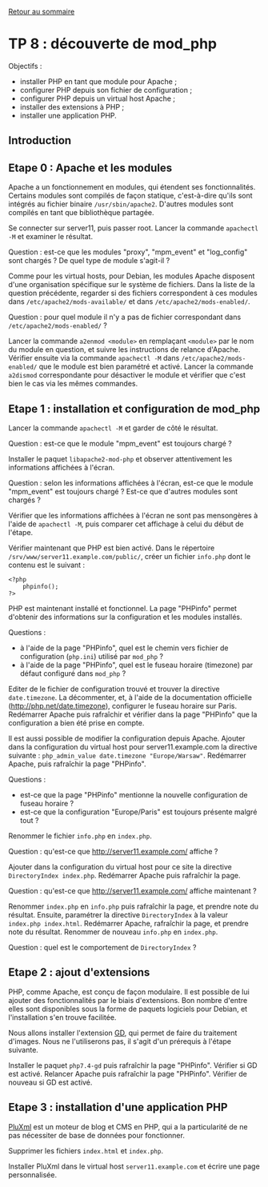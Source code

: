 [Retour au sommaire](../../README.md)

# TP 8 : découverte de mod_php

Objectifs :

- installer PHP en tant que module pour Apache ;
- configurer PHP depuis son fichier de configuration ;
- configurer PHP depuis un virtual host Apache ;
- installer des extensions à PHP ;
- installer une application PHP.

## Introduction

## Etape 0 : Apache et les modules

Apache a un fonctionnement en modules, qui étendent ses fonctionnalités.
Certains modules sont compilés de façon statique, c'est-à-dire qu'ils sont
intégrés au fichier binaire `/usr/sbin/apache2`. D'autres modules sont compilés
en tant que bibliothèque partagée.

Se connecter sur server11, puis passer root. Lancer la commande `apachectl -M`
et examiner le résultat.

Question : est-ce que les modules "proxy", "mpm_event" et "log_config" sont
chargés ? De quel type de module s'agit-il ?

Comme pour les virtual hosts, pour Debian, les modules Apache disposent d'une
organisation spécifique sur le système de fichiers. Dans la liste de la
question précédente, regarder si des fichiers correspondent à ces modules dans
`/etc/apache2/mods-available/` et dans `/etc/apache2/mods-enabled/`.

Question : pour quel module il n'y a pas de fichier correspondant dans
`/etc/apache2/mods-enabled/` ?

Lancer la commande `a2enmod <module>` en remplaçant `<module>` par le nom du
module en question, et suivre les instructions de relance d'Apache. Vérifier
ensuite via la commande `apachectl -M` dans `/etc/apache2/mods-enabled/` que le
module est bien paramétré et activé. Lancer la commande `a2dismod`
correspondante pour désactiver le module et vérifier que c'est bien le cas via
les mêmes commandes.

## Etape 1 : installation et configuration de mod_php

Lancer la commande `apachectl -M` et garder de côté le résultat.

Question : est-ce que le module "mpm_event" est toujours chargé ?

Installer le paquet `libapache2-mod-php` et observer attentivement les
informations affichées à l'écran.

Question : selon les informations affichées à l'écran, est-ce que le module
"mpm_event" est toujours chargé ? Est-ce que d'autres modules sont chargés ?

Vérifier que les informations affichées à l'écran ne sont pas mensongères à
l'aide de `apachectl -M`, puis comparer cet affichage à celui du début de
l'étape.

Vérifier maintenant que PHP est bien activé. Dans le répertoire
`/srv/www/server11.example.com/public/`, créer un fichier `info.php` dont le
contenu est le suivant :

```
<?php
    phpinfo();
?>
```

PHP est maintenant installé et fonctionnel. La page "PHPinfo" permet
d'obtenir des informations sur la configuration et les modules installés.

Questions : 

- à l'aide de la page "PHPinfo", quel est le chemin vers fichier de
  configuration (`php.ini`) utilisé par `mod_php` ?
- à l'aide de la page "PHPinfo", quel est le fuseau horaire (timezone) par
  défaut configuré dans `mod_php` ?

Editer de le fichier de configuration trouvé et trouver la directive
`date.timezone`. La décommenter, et, à l'aide de la documentation officielle
(http://php.net/date.timezone), configurer le fuseau horaire sur Paris.
Redémarrer Apache puis rafraîchir et vérifier dans la page "PHPinfo" que la
configuration a bien été prise en compte.

Il est aussi possible de modifier la configuration depuis Apache. Ajouter dans
la configuration du virtual host pour server11.example.com la directive
suivante : `php_admin_value date.timezone "Europe/Warsaw"`. Redémarrer Apache,
puis rafraîchir la page "PHPinfo".

Questions : 
- est-ce que la page "PHPinfo" mentionne la nouvelle configuration de fuseau
  horaire ?
- est-ce que la configuration "Europe/Paris" est toujours présente malgré tout
  ?

Renommer le fichier `info.php` en `index.php`.

Question : qu'est-ce que http://server11.example.com/ affiche ?

Ajouter dans la configuration du virtual host pour ce site la directive
`DirectoryIndex index.php`. Redémarrer Apache puis rafraîchir la page.

Question : qu'est-ce que http://server11.example.com/ affiche maintenant ?

Renommer `index.php` en `info.php` puis rafraîchir la page, et prendre note du
résultat. Ensuite, paramétrer la directive `DirectoryIndex` à la valeur
`index.php index.html`. Redémarrer Apache, rafraîchir la page, et prendre note
du résultat. Renommer de nouveau `info.php` en `index.php`.

Question : quel est le comportement de `DirectoryIndex` ?

## Etape 2 : ajout d'extensions

PHP, comme Apache, est conçu de façon modulaire. Il est possible de lui ajouter
des fonctionnalités par le biais d'extensions. Bon nombre d'entre elles sont
disponibles sous la forme de paquets logiciels pour Debian, et l'installation
s'en trouve facilitée. 

Nous allons installer l'extension
[GD](https://www.php.net/manual/fr/book.image.php), qui permet de faire du
traitement d'images. Nous ne l'utiliserons pas, il s'agit d'un prérequis à
l'étape suivante.

Installer le paquet `php7.4-gd` puis rafraîchir la page "PHPinfo". Vérifier si
GD est activé. Relancer Apache puis rafraîchir la page "PHPinfo". Vérifier de
nouveau si GD est activé.

## Etape 3 : installation d'une application PHP

[PluXml](https://pluxml.org/) est un moteur de blog et CMS en PHP, qui a la
particularité de ne pas nécessiter de base de données pour fonctionner.

Supprimer les fichiers `index.html` et `index.php`.

Installer PluXml dans le virtual host `server11.example.com` et écrire une page
personnalisée.
